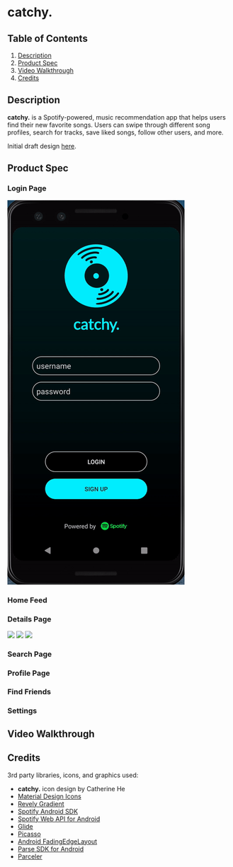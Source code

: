 catchy.
===

## Table of Contents
1. [Description](#Description)
1. [Product Spec](#Product-Spec)
1. [Video Walkthrough](#Video-Walkthrough)
2. [Credits](#Credits)

## Description

**catchy.** is a Spotify-powered, music recommendation app that helps users find their new favorite songs. Users can swipe through
different song profiles, search for tracks, save liked songs, follow other users, and more. 

Initial draft design [here](https://hackmd.io/4D37lwvUQty_SWYcwjvHPQ). 

## Product Spec

### Login Page

<img src='imgs/loginpage.gif' title='Login Page' width='400' alt='Login Page' />

### Home Feed

### Details Page

<p float="left">
  <img src="/img/detailspage-1.png" width="300" />
  <img src="/img/detailspage-2.png" width="300" /> 
  <img src="/img/detailspage-3.png" width="300" />
</p>

### Search Page

### Profile Page

### Find Friends

### Settings

## Video Walkthrough

## Credits

3rd party libraries, icons, and graphics used:
* **catchy.** icon design by Catherine He 
* [Material Design Icons](https://material.io/resources/icons/?style=baseline)
* [Revely Gradient](https://github.com/revely-inc/co.revely.gradient)
* [Spotify Android SDK](https://github.com/spotify/android-sdk)
* [Spotify Web API for Android](https://github.com/kaaes/spotify-web-api-android)
* [Glide](https://github.com/bumptech/glide)
* [Picasso](https://github.com/square/picasso)
* [Android FadingEdgeLayout](https://github.com/bosphere/Android-FadingEdgeLayout)
* [Parse SDK for Android](https://github.com/parse-community/Parse-SDK-Android)
* [Parceler](https://github.com/johncarl81/parceler)


